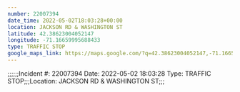 ```yaml
---
number: 22007394
date_time: 2022-05-02T18:03:28+00:00
location: JACKSON RD & WASHINGTON ST
latitude: 42.38623004052147
longitude: -71.16659995688433
type: TRAFFIC STOP
google_maps_link: https://maps.google.com/?q=42.38623004052147,-71.16659995688433
---
```


;;;;;;Incident #: 22007394   Date: 2022-05-02 18:03:28    Type: TRAFFIC STOP;;;Location: JACKSON RD & WASHINGTON ST;;;
